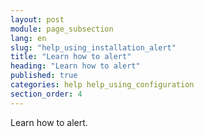 ```yaml
---
layout: post
module: page_subsection
lang: en
slug: "help_using_installation_alert"
title: "Learn how to alert"
heading: "Learn how to alert"
published: true
categories: help help_using_configuration
section_order: 4
---
```


Learn how to alert.